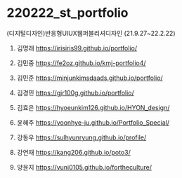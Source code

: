 # 220222_st_portfolio
 
(디지털디자인)반응형UIUX웹퍼블리셔디자인 (21.9.27~22.2.22)


1. 김명래 https://irisiris99.github.io/portfolio/

2. 김민중 https://fe2oz.github.io/kmj-portfolio4/

3. 김민준 https://minjunkimsdaads.github.io/portfolio/

4. 김경민 https://gjr100g.github.io/portfolio/

5. 김효은 https://hyoeunkim126.github.io/HYON_design/
​
6. 윤혜주 https://yoonhye-ju.github.io/Portfolio_Special/
​
7. 강동우 https://sulhyunryung.github.io/profile/


8. 강연재 https://kang206.github.io/poto3/

9. 양윤지 https://yuni0105.github.io/fortheculture/